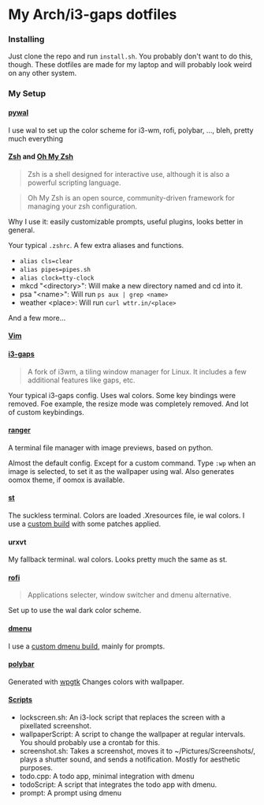 # My Arch/i3-gaps dotfiles

### Installing

Just clone the repo and run `install.sh`. You probably don't want to do this, though. These dotfiles are made for my laptop and will probably look weird on any other system.

### My Setup

#### [pywal](https://github.com/dylanaraps/wal)

I use wal to set up the color scheme for i3-wm, rofi, polybar, ..., bleh, pretty much everything

#### [Zsh](https://zsh.org) and [Oh My Zsh](https://ohmyz.sh)

> Zsh is a shell designed for interactive use, although it is also a powerful scripting language.

> Oh My Zsh is an open source, community-driven framework for managing your zsh configuration.

Why I use it: easily customizable prompts, useful plugins, looks better in general.

Your typical `.zshrc`. A few extra aliases and functions. 
* `alias cls=clear`
* `alias pipes=pipes.sh`
* `alias clock=tty-clock`
* mkcd "\<directory\>": Will make a new directory named <directory> and cd into it.
* psa "\<name\>": Will run `ps aux | grep <name>`
* weather \<place\>: Will run `curl wttr.in/<place>`

And a few more...

#### [Vim](https://www.vim.org)

#### [i3-gaps](https://github.com/Airblader/i3)

> A fork of i3wm, a tiling window manager for Linux. It includes a few additional features like gaps, etc.

Your typical i3-gaps config. Uses wal colors.
Some key bindings were removed. Foe example, the resize mode was completely removed.
And lot of custom keybindings.

#### [ranger](https://github.com/ranger/ranger)

A terminal file manager with image previews, based on python.

Almost the default config. Except for a custom command. 
Type `:wp` when an image is selected, to set it as the wallpaper using wal. Also generates oomox theme, if oomox is available.

#### [st](https://st.suckless.org/)

The suckless terminal.
Colors are loaded .Xresources file, ie wal colors.
I use a [custom build](https://github.com/rwithik/my-st-build) with some patches applied.

#### urxvt

My fallback terminal.
wal colors.
Looks pretty much the same as st.

#### [rofi](https://github.com/DaveDavenport/rofi)

> Applications selecter, window switcher and dmenu alternative.

Set up to use the wal dark color scheme.


#### [dmenu](https://tools.suckless.org/dmenu/)

I use a [custom dmenu build](https://github.com/rwithik/my-dmenu-build), mainly for prompts.

#### [polybar](https://github.com/jaagr/polybar)

Generated with [wpgtk](https://github.com/deviantfero/wpgtk)
Changes colors with wallpaper.

#### [Scripts](https://github.com/rwithik/archrice/tree/master/Scripts)

* lockscreen.sh: An i3-lock script that replaces the screen with a pixellated screenshot.
* wallpaperScript: A script to change the wallpaper at regular intervals. You should probably use a crontab for this.
* screenshot.sh: Takes a screenshot, moves it to ~/Pictures/Screenshots/, plays a shutter sound, and sends a notification. Mostly for aesthetic purposes.
* todo.cpp: A todo app, minimal integration with dmenu
* todoScript: A script that integrates the todo app with dmenu.
* prompt: A prompt using dmenu
